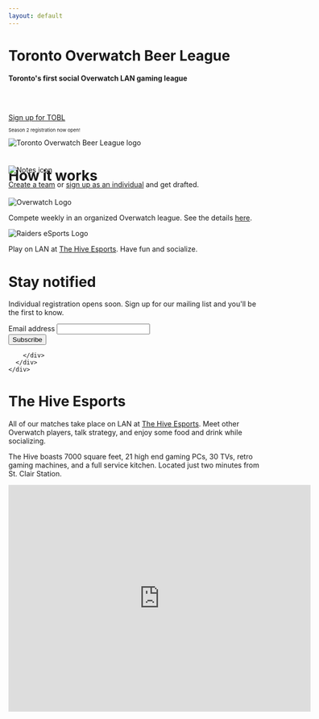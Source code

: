 ```yaml
---
layout: default
---
```

<div class="container-fluid">
  <div class="row banner">
    <div class="col-12 col-md-8">
      <h1>Toronto Overwatch Beer League</h1>
      <h4>Toronto's first social Overwatch LAN gaming league</h4>
      <div class="text-center" style="padding-top:3em;"><a href="{{ site.baseurl }}/join/" class="btn btn-primary primary-cta">Sign up for TOBL</a></div>
      <p class="text-center" style="font-size:80%;"><small>Season 2 registration now open!</small></p>
    </div>
    <div class="col-12 col-md-4">
      <div>
        <img src="{{ site.baseurl }}/images/tobl_logo_v2.jpg" class="img-responsive banner-logo" alt="Toronto Overwatch Beer League logo">
      </div>
    </div>
  </div>
</div>

<div class="container">
  <div class="row page-section">
    <div class="col-12">
      <h1 class="text-center">How it works</h1>
    </div>
  </div>

  <div class="row">
    <div class="col-10 col-sm-8 col-md-4 mx-auto">
      <div class="feature">
        <div class="text-center">
          <img class="feature-icon" style="margin-top:-55px;" src="{{ site.baseurl }}/images/notes-icon.svg" alt="Notes icon">
        </div>
        <p class="text-center" style="margin-top:-26px;"><a href="{{ site.baseurl }}/join/">Create a team</a> or <a href="{{ site.baseurl }}/join/">sign up as an individual</a> and get drafted.</p>
      </div>
    </div>
    <div class="col-10 col-sm-8 col-md-4 mx-auto">
      <div class="feature">
        <div class="text-center" style="margin-top:-5px;">
          <img class="feature-icon" src="{{ site.baseurl }}/images/overwatch_logo.png" alt="Overwatch Logo">
        </div>
        <p class="text-center">Compete weekly in an organized Overwatch league. See the details <a href="{{ site.baseurl }}/league/">here</a>.</p>
      </div>
    </div>
    <div class="col-10 col-sm-8 col-md-4 mx-auto">
      <div class="feature">
        <div class="text-center">
          <img class="feature-icon" src="{{ site.baseurl }}/images/raiders_full_logo_white_stroke.png" alt="Raiders eSports Logo">
        </div>
        <p class="text-center">Play on LAN at <a href="https://www.facebook.com/thehiveesports/">The Hive Esports</a>. Have fun and socialize.</p>
      </div>
    </div>
  </div>
</div>

<div class="jumbotron-fluid">
  <div class="container center-vertical">
    <div class="row justify-content-center">
      <div class="col-10 col-md-8 col-lg-6">
        <div class="mailing-list-panel">
          <h1>Stay notified</h1>
          <p>Individual registration opens soon. Sign up for our mailing list and you'll be the first to know.</p>
          <!-- Begin MailChimp Signup Form -->
          <style type="text/css">
	          #mc_embed_signup{/*background:#fff; clear:left; font:14px Helvetica,Arial,sans-serif;*/ width:100%;}
          </style>
          <div id="mc_embed_signup">
            <form action="https://overwatchtoronto.us17.list-manage.com/subscribe/post?u=8b3de13b281e00b24f345f7e5&amp;id=96eab85b72" method="post" id="mc-embedded-subscribe-form" name="mc-embedded-subscribe-form" class="validate" target="_blank" novalidate>
              <div id="mc_embed_signup_scroll" class="mx-auto">
	        <div class="form-group">
		  <label for="mce-EMAIL" class="mailing-list-label">Email address</label>
	          <input type="email" value="" name="EMAIL" class="email form-control" id="mce-EMAIL" required>
		</div>
                <!-- real people should not fill this in and expect good things - do not remove this or risk form bot signups-->
                <div style="position: absolute; left: -5000px;" aria-hidden="true"><input type="text" name="b_8b3de13b281e00b24f345f7e5_96eab85b72" tabindex="-1" value=""></div>
                <div class="form-group">
		  <div class="clear">
	            <input type="submit" value="Subscribe" name="subscribe" id="mc-embedded-subscribe" class="button btn btn-block">
		  </div>
                </div>
	      </div>
            </form>
</div>

<!--End mc_embed_signup-->
        </div>
      </div>
    </div>
  </div>
</div>
  
<div class="container">
  <div class="row page-section-no-line">
    <div class="col-10 col-sm-10 col-md-8 col-lg-6 mx-auto">
      <h1 class="text-center">The Hive Esports</h1>
	    <p>All of our matches take place on LAN at <a href="https://www.facebook.com/thehiveesports/">The Hive Esports</a>. Meet other Overwatch players, talk strategy, and enjoy some food and drink while socializing.</p>
      <p>The Hive boasts 7000 square feet, 21 high end gaming PCs, 30 TVs, retro gaming machines, and a full service kitchen. Located just two minutes from St. Clair Station.</p>
    </div>
  </div>
  <div class="row">
    <div class="col-10 col-sm-10 col-md-8 col-lg-6 mx-auto">
      <div class="map-responsive">
        <iframe
  width="600"
  height="450"
  frameborder="0" style="border:0"
  src="https://www.google.com/maps/embed?pb=!1m18!1m12!1m3!1d2885.1084227746137!2d-79.39813908425393!3d43.68750927912014!2m3!1f0!2f0!3f0!3m2!1i1024!2i768!4f13.1!3m3!1m2!1s0x882b335b46a62d57%3A0x7299f91389e798f8!2sThe+Hive!5e0!3m2!1sen!2sca!4v1534813943290" allowfullscreen>
</iframe>
      </div>
    </div>
  </div>
</div>

<div style="padding-bottom:4em"></div>

